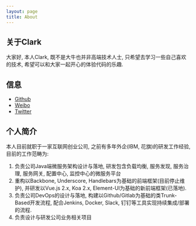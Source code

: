 ```yaml
---
layout: page
title: About
---
```

## 关于Clark
大家好, 本人Clark, 既不是大牛也并非高端技术人士, 只希望去学习一些自己喜欢的技术, 希望可以和大家一起开心的体验代码的乐趣.

## 信息

* [Github](https://github.com/clarkdo)
* [Weibo](http://weibo.com/u/2127101144)
* [Twitter](https://twitter.com/clark_do)

## 个人简介
本人目前就职于一家互联网创业公司, 之前有多年外企(IBM, 花旗)的研发工作经验, 目前的工作范畴为:
1. 负责公司Java端微服务架构设计与落地, 研发包含负载均衡, 服务发现, 服务治理, 服务网关, 配置中心, 监控中心的微服务平台
2. 重构以Backbone, Underscore, Handlebars为基础的前端框架(目前停止维护), 并研发以Vue.js 2.x, Koa 2.x, Element-UI为基础的新前端框架(已落地).
3. 负责公司DevOps的设计与落地, 构建以Github/Gitlab为基础的类Trunk-Based开发流程, 配合Jenkins, Docker, Slack, 钉钉等工具实现持续集成/部署的流程.
4. 负责设计与研发公司业务相关项目
